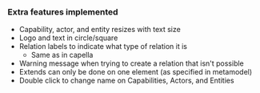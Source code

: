 ### Extra features implemented
- Capability, actor, and entity resizes with text size
- Logo and text in circle/square
- Relation labels to indicate what type of relation it is
    - Same as in capella
- Warning message when trying to create a relation that isn't possible
- Extends can only be done on one element (as specified in metamodel)
- Double click to change name on Capabilities, Actors, and Entities